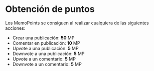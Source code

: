 # Obtención de puntos

Los MemoPoints se consiguen al realizar cualquiera de las siguientes acciones:

* Crear una publicación: **50** MP
* Comentar en publicación: **10** MP
* Upvote a una publicación: **5** MP
* Downvote a una publicación: **5** MP
* Upvote a un comentario: **5** MP
* Downvote a un comentario: **5** MP

